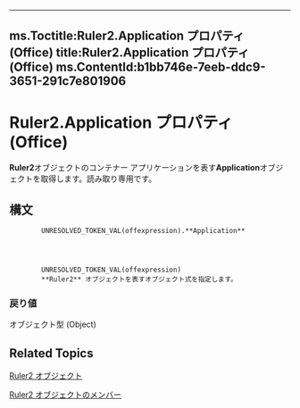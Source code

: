 

---
ms.Toctitle:Ruler2.Application プロパティ (Office)
title:Ruler2.Application プロパティ (Office)
ms.ContentId:b1bb746e-7eeb-ddc9-3651-291c7e801906
---
# Ruler2.Application プロパティ (Office)




**Ruler2**オブジェクトのコンテナー アプリケーションを表す**Application**オブジェクトを取得します。読み取り専用です。

## 構文

            UNRESOLVED_TOKEN_VAL(offexpression).**Application**




            UNRESOLVED_TOKEN_VAL(offexpression)
            **Ruler2** オブジェクトを表すオブジェクト式を指定します。

### 戻り値
オブジェクト型 (Object)





## Related Topics

[Ruler2 オブジェクト](a1632624-cdae-08db-4b5d-78311dbb224a.md)

[Ruler2 オブジェクトのメンバー](f9cc2d59-b8be-a23b-1b74-6a9552358cf5.md)




